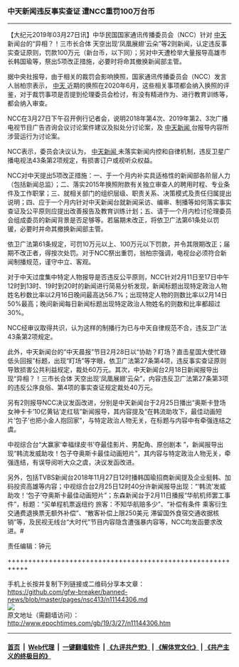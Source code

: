 ### 中天新闻违反事实查证 遭NCC重罚100万台币
------------------------

<p>
 【大纪元2019年03月27日讯】中华民国国家通讯传播委员会（NCC）针对
 <a href="http://www.epochtimes.com/gb/tag/%E4%B8%AD%E5%A4%A9.html">
  中天
 </a>
 新闻台的“异相？！三市长合体 天空出现‘凤凰展翅’云朵”等2则新闻，认定违反事实查证原则，罚款100万元（新台币，以下同）；另对中天遭检举大量报导高雄市长韩国瑜等，祭出5项改正措施，必要时将命其撤换新闻部主管。
</p>
<p>
 据中央社报导，由于相关的裁罚会影响换照，国家通讯传播委员会（NCC）发言人翁柏宗表示，
 <a href="http://www.epochtimes.com/gb/tag/%E4%B8%AD%E5%A4%A9.html">
  中天
 </a>
 近期的换照在2020年6月，这些相关事项都会纳入换照的评鉴，对于裁罚事项是否提到伦理委员会检讨，有没有精进作为、进行教育训练等，都会纳入审查。
</p>
<p>
 NCC在3月27日下午召开例行记者会，说明2018年第4次、2019年第2、3次广播电视节目广告咨询会议讨论案件建议及拟处分讨论案，及
 <a href="http://www.epochtimes.com/gb/tag/%E4%B8%AD%E5%A4%A9%E6%96%B0%E9%97%BB.html">
  中天新闻
 </a>
 台报导内容所涉营运行为讨论案。
</p>
<p>
 NCC表示，委员会决议认为，
 <a href="http://www.epochtimes.com/gb/tag/%E4%B8%AD%E5%A4%A9%E6%96%B0%E9%97%BB.html">
  中天新闻
 </a>
 未落实新闻内控和自律机制，违反卫星广播电视法43条第2项规定，有损害订户或视听众权益。
</p>
<p>
 NCC对中天提出5项改正措施：一、于一个月内补实具适格性的新闻部各阶层人力（包括新闻总监）；二、落实2015年换照附款有关独立审查人的聘用时程、专业条件及工作职掌；三、就相关部门的组织层级、职责关系、决策模式及责任归属提出说明；四、应于一个月内针对中天新闻台就新闻采访、编审、制播等如何落实事实查证及公平原则应提出改善报告及教育训练计划；五、请于一个月内检讨伦理委员会组成委员的新闻背景是否足够等。若届期未改正，将依卫广法第61条处以罚锾，必要时并命其撤换新闻部主管。
</p>
<p>
 依卫广法第61条规定，可罚10万元以上、100万元以下罚款，并令其限期改正；届期不改正者，得按次处罚。对于NCC祭出重罚，翁柏宗强调，电视台必须符合新闻制播规范，谨守中立、客观。
</p>
<p>
 对于中天过度集中特定人物报导是否违反公平原则，NCC针对2月11日至17日中午12时到13时、19时到20时的新闻进行简易分析发现，新闻标题出现特定政治人物姓名秒数比率以2月16日晚间最高达56.7%；出现特定人物的则数比率以2月14日50%最高；晚间新闻每日新闻标题出现特定政治人物姓名的则数和比率都超过30%。
</p>
<p>
 NCC经审议取得共识，认为这样的制播行为已与中天自律规范不合，违反卫广法43条第2项规定。
</p>
<p>
 此外，中天新闻台的“中天晨报”节目2月28日以“协助？盯场？直击星国大使忙碌低头回报”标题，出现“盯场”等字眼，依卫广法第27条第4项，违反事实查证原则导致损害公共利益规定，裁处60万元。其次，中天新闻台2月18日新闻报导出现“异相？！三市长合体 天空出现‘凤凰展翅’云朵”，内容违反卫广法第27条第3项的违反公序良俗、第4项的事实查证规定裁处40万元。
</p>
<p>
 另有2则报导NCC决议发函改进，分别是中天新闻台于2月25日播出“奥斯卡登场 女神卡卡‘10亿黄钻’走红毯”新闻报导，其内容提及“在韩流助攻下，最佳动画短片‘包子’也把小金人抱回家”，与特定政治人物无关，在标题与内容中有牵强连结之虞。
</p>
<p>
 中视综合台“大赢家‘幸福绿皮书’夺最佳影片、男配角、原创剧本 ”，新闻报导出现“韩流发威助攻！包子夺奥斯卡最佳动画短片”，其内容与特定政治人物无关，牵强连结，有误导阅听大众之虞，决议发函改进。
</p>
<p>
 另外，包括TVBS新闻台2018年11月27日12时播韩国瑜招商新闻提及企业挺韩、加码投资高雄等内容；中视综合台2月25日12时40分许新闻报导出现：“‘韩流’发威助攻！‘包子’夺奥斯卡最佳动画短片”；东森新闻台于2月11日播报“华航机师罢工事件”，标题：“买单程机票返纽约 旅客：不知华航赔多少”、“补偿有条件 乘客衍生交通费退换票无额外补偿”、“散客补偿上限250美元 滞留国外食宿交通收据核销”等，及民视无线台“大时代”节目内容隐含遭强暴内容等，NCC均发函要求改进。#
</p>
<p>
 责任编辑：钟元
</p>

+++++++++++++++++++++++++++++++++++++++++++++++++++++++++++<br/><br/>
手机上长按并复制下列链接或二维码分享本文章：<br/>
https://github.com/gfw-breaker/banned-news/blob/master/pages/nsc413/n11144306.md <br/>
<a href='https://github.com/gfw-breaker/banned-news/blob/master/pages/nsc413/n11144306.md'><img src='https://github.com/gfw-breaker/banned-news/blob/master/pages/nsc413/n11144306.md.png'/></a> <br/>
原文地址（需翻墙访问）：http://www.epochtimes.com/gb/19/3/27/n11144306.htm


------------------------
#### [首页](https://github.com/gfw-breaker/banned-news/blob/master/README.md) &nbsp;|&nbsp; [Web代理](https://github.com/labour-camp/helloworld) &nbsp;|&nbsp; [一键翻墙软件](https://github.com/gfw-breaker/nogfw/blob/master/README.md) &nbsp;| [《九评共产党》](https://github.com/gfw-breaker/9ping.md/blob/master/README.md#九评之一评共产党是什么) | [《解体党文化》](https://github.com/gfw-breaker/jtdwh.md/blob/master/README.md) | [《共产主义的终极目的》](https://github.com/gfw-breaker/gczydzjmd.md/blob/master/README.md)

